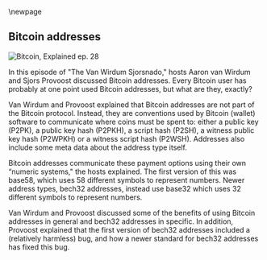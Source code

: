 \newpage

<!---
(these comments won't appear in the PDF)
* send to IP address indeed existed: https://en.bitcoin.it/wiki/IP_transaction
* SegWit (version 0) is explained in another chapter
* bech32m is used in the Taproot softfork (segwit version 1), which will be explained in another chapter
* lightning is mentioned at the end, also covered in other chapters
-->

## Bitcoin addresses

![Bitcoin, Explained ep. 28](qr/28.png)

In this episode of "The Van Wirdum Sjorsnado," hosts Aaron van Wirdum and Sjors Provoost discussed Bitcoin addresses. Every Bitcoin user has probably at one point used Bitcoin addresses, but what are they, exactly?

Van Wirdum and Provoost explained that Bitcoin addresses are not part of the Bitcoin protocol. Instead, they are conventions used by Bitcoin (wallet) software to communicate where coins must be spent to: either a public key (P2PK), a public key hash (P2PKH), a script hash (P2SH), a witness public key hash (P2WPKH) or a witness script hash (P2WSH). Addresses also include some meta data about the address type itself.

Bitcoin addresses communicate these payment options using their own “numeric systems," the hosts explained. The first version of this was base58, which uses 58 different symbols to represent numbers. Newer address types, bech32 addresses, instead use base32 which uses 32 different symbols to represent numbers.

Van Wirdum and Provoost discussed some of the benefits of using Bitcoin addresses in general and bech32 addresses in specific. In addition, Provoost explained that the first version of bech32 addresses included a (relatively harmless) bug, and how a newer standard for bech32 addresses has fixed this bug.

<!---
(^ comment marker should be removed during the first editing round)

Aaron Van Wirdum:
Live from Utrecht, this is the Van Wirdum Sjorsnado.

Sjors Provoost:
Hello.

Aaron Van Wirdum:
Hey Sjors.

Sjors Provoost:
What's up?

Aaron Van Wirdum:
The other day I wanted to send Bitcoin to someone, but I didn't-

Sjors Provoost:
Why? Shouldn't you hoddle?

Aaron Van Wirdum:
I hoddle all I can, but sometimes I need to eat, or I need to pay my rent, or I need to buy a new plant for my living room.

Sjors Provoost:
Yeah, that's true.

Aaron Van Wirdum:
So the problem was, the person I wanted to send Bitcoin to, I didn't have their IP address.

Sjors Provoost:
You did not have their IP address.

Aaron Van Wirdum:
I did not have their IP address.

Sjors Provoost:
Okay.

Aaron Van Wirdum:
Luckily, it turns out there's this trick in Bitcoin called Bitcoin addresses.

Sjors Provoost:
That's right.

Aaron Van Wirdum:
Have you heard of this?

Sjors Provoost:
Yes.

Aaron Van Wirdum:
Maybe our reader ... Cut that please. Maybe our listener hasn't yet Sjors, so let's explain what Bitcoin addresses are.

Sjors Provoost:
Okay. What are Bitcoin addresses?

Aaron Van Wirdum:
First of all, so I made a stupid joke about IP addresses, but this was actually an option, wasn't it?

Sjors Provoost:
Yeah. So in the initial version of Bitcoin, Satoshi announced it on the mailing list and said, "Well, if you want to send somebody some coins, you just enter their IP address and then it'll exchange, I guess, an address to send it to."

Aaron Van Wirdum:
Yeah. So it was actually possible to send Bitcoins to people's IP addresses. I don't think that's possible anymore. That's not in any of the code-

Sjors Provoost:
I don't think so either.

Aaron Van Wirdum:
... probably, right?

Sjors Provoost:
I haven't seen it. Yeah. Because the other way is that you just get an address to send to, and then it goes to the blockchain. And, because the other side is checking the blockchain also, it'll show up.

Aaron Van Wirdum:
Yeah. Well, that's actually not how it works at all, but we're going to explain it now. I think.

Sjors Provoost:
Yep.

Aaron Van Wirdum:
Let's go. Okay. First of all, Sjors, when you send Bitcoin to someone, what do you actually do? What happens?

Sjors Provoost:
Well, you're creating a transaction that has a bunch of inputs, and it has an output. And that output describes who can spend it. Right? So you could say anybody can spend this. That's not a good idea. We talked about that in an earlier episode. So what you do is you put a constraint on it. And the very first version of that constraint was he who has, or he or she who has this public key can spend the coins. So that's called Pay-to-Public-Key.

Aaron Van Wirdum:
Yes, exactly. And then we just mentioned this IP example. So what actually happened was you would connect to someone's IP. I don't know the nitty-gritty details, but in general you would connect to someone's IP, and you would ask for a public key, and that person would give you the public key. And I think that's what you send the Bitcoins to.

Sjors Provoost:
Yeah, I believe so too. But I haven't seen that code in action, so we could be slightly wrong there. Somebody should dig it up. I'd love to see screenshots of like what that used to look like.

Aaron Van Wirdum:
Yeah. Is there anyone who's ever used this way of paying someone, pay to IP address?

Sjors Provoost:
Yeah. We'd love to know.

Aaron Van Wirdum:
It was technically possible. If anyone listening has ever actually you use this, we'd be curious to hear that.

Sjors Provoost:
I mean, it makes sense to think that way in the first version of Bitcoin, right? Because before that you had all these peer to peer applications, and they were generally very direct. So with Napster and all these things, or Kazaa, I don't know which one, you would connect to other people and you would download things from them. And with Bitcoin you connect to other peers, but nowadays you just connect to random peers. But perhaps in the beginning the idea might have been, okay, you connect to peers you know, and so then you might as well do transactions with them. But right now you don't really do transactions with the peers you're directly connected to. At least not on Bitcoin on-chain.

Aaron Van Wirdum:
Yeah. Well anyway, so that's one way of paying someone to a public key, is you'd connect to their IP address and you'd get their public key. The other way is if you mine Bitcoins. So if you're a miner, then you're actually sending the block rewards to your public key. Is that still the case? It used to be the case in the beginning, at least.

Sjors Provoost:
Well, in the beginning Bitcoin had a piece of mining software built into software. Right? So if you downloaded the Bitcoin software, it would just start mining. And so it would use that mechanism-

Aaron Van Wirdum:
Well, you just have to press a button. But yeah.

Sjors Provoost:
Yeah, I guess. And then later on you had mining pools, and it all became more professional. So the way they would pay out might be very different. Probably might go to a multisig address from which it's paid back to the individual pool participants. Or it could be paid directly to the pool participants, although that's a bit inefficient because you need a long list of addresses in a coinbase, but I've seen huge coinbase transactions. So probably people were doing that.

Aaron Van Wirdum:
Right. Well anyway, so the point I was making was this pay to public key way of paying someone, I learned this while doing a little bit of research for the show, that was only ever really used for pay to IP address and for the miner, the block reward. It wasn't actually used for anything other than that. What was used other than that was Pay-to-Public-Key-Hash. Right? So you're not sending money to a public key, but you're sending money to the hash of that public key. And this is where addresses come in-

Sjors Provoost:
Yeah, and they had-

Aaron Van Wirdum:
... because this type of payment actually used addresses for the first time. Not for the first time, this was always there. Also something I learned while doing a little bit of research. This was there since day one. There were Bitcoin addresses since day one, but they were only there for Pay-to-Public-Key-Hash.

Sjors Provoost:
Right. So basically, so the script on the Bitcoin blockchain would in that case say, "Okay. The person who can spend this must have the public key belonging to this hash." So the nice thing about that is that you're not saying which public key you have, or at least at the time it was thought that maybe that was safer against quantum attacks. But the other benefit is that it's a little bit shorter so it saves a bit on block space, although of course that wasn't an issue back then. So yeah. You pay to the public key hash.

Aaron Van Wirdum:
Yeah. I guess in a way it's slightly more private as well, right? Because you're only revealing your public key when you're paying. No, that doesn't make sense.

Sjors Provoost:
No, I think that's exactly, it doesn't matter.

Aaron Van Wirdum:
No. Okay. So that's paying to public key hash. And like you said, what you see on the blockchain itself, what's recorded on the blockchain, is the actual hash of a public key. However, when you're getting paid on a public, Pay-to-PubKey-hash, what you're sharing with someone is not the hash, it's actually an address.

Sjors Provoost:
Yes. Well, you are sharing the hash, but you do that using an address.

Aaron Van Wirdum:
Exactly. So what is an address?

Sjors Provoost:
So an address essentially is, at least this type of address, is the number one, followed by the hash of the public key. But it is encoded using something called base58.

Aaron Van Wirdum:
What's base58?

Sjors Provoost:
Okay. So let's go back to base64. I don't know if you've ever seen an email source code, like an attachment, all these weird characters in there. That's base64. And base58 is based on that. But maybe to say what it is, it is all the lowercase letters, all the uppercase letters, and all the numbers, and without any of the signs, and with some ambiguous things removed. So you do not have the small O, the big O, and the zero.

Aaron Van Wirdum:
Should we start with base10?

Sjors Provoost:
Yeah. So, I mean, there's two things. So this is what is actually-

Aaron Van Wirdum:
I want people to understand what base means.

Sjors Provoost:
Yeah, exactly. So this is what's in base58, but then the question is what is base?

Aaron Van Wirdum:
Yes.

Sjors Provoost:
And so base 10 is you have 10 fingers. And so if you want to express, say, the number 115, you can make three gestures. Right? You show a one and a one and a five. And that is base10, because you're using your 10 fingers three times. And that's also how you write down numbers. But there have been different bases. Think the Babylonians were very much into base 360. That's why we have-

Aaron Van Wirdum:
Hang on, hang on. Because we're not actually using fingers most of the time. So I want to make this clear that it just means we have a decimal system, so that means we have 10 different symbols that represent the number.

Sjors Provoost:
That's right.

Aaron Van Wirdum:
There is the symbol zero, which is a round thing. And then we have the one.

Sjors Provoost:
Probably not a coincidence that that happens to match the number of fingers-

Aaron Van Wirdum:
I totally agree. I just want to make it clear that we're not actually using fingers most of the time.

Sjors Provoost:
No. And so I think-

Aaron Van Wirdum:
Okay, so we have 10 symbols. So that means that once you get by the 11th number, at that point you're going to have to reuse symbols you're already used, you're now going to use combinations. So in our case that would be ... Well, it kind of gets confusing because the first number is a zero. So then the 11th number is the one and the zero.

Sjors Provoost:
Yeah, exactly. And there have been different bases in use. Right? So base 360, I believe, was used like Babylonians. Or maybe base 60. And then for computers we tend to use base two internally, because chips are either on or off. So it's zero or a one. So a long series of zeros and ones. And you can express any number with that. Now, in order to read machine code, typically you would use hexadecimal, which is base16. So that is zero to nine, and then A to F.

Aaron Van Wirdum:
Mm-hmm (affirmative). Yep.

Sjors Provoost:
Right. And so base58 is basically there's 58 possible characters to express something with.

Aaron Van Wirdum:
Yeah. It's all numbers, and there's different ways of expressing a number based on your base.

Sjors Provoost:
Yeah. And the trade-off here-

Aaron Van Wirdum:
That determines how many symbols you're using.

Sjors Provoost:
Right. The trade-off here is readability really, because you could represent machine code as normal characters. So the ASCII alphabet, or the ASCII character set is 256 different characters. So that's base 256. But if you've ever done something like print and then the name of a file, your computer will show complete gibberish on the screen and it will start beeping. And the reason it starts beeping is because one of these codes, somewhere in the base 256 is a beep, which actually makes your terminal beep. So it is completely impractical to view a file using base 256, even though there is a character for every one of the 256 things there. So that's why you tend to do that in base 16, hexadecimal is relatively easy to read, but then it's quite long. If you take a public key and you write it as hexadecimal, it's a rather long thing to write down. And base58 is a little bit shorter, so maybe it's easier to copy paste perhaps. Or it's not even easy to read on the phone. Base58 is pretty terrible, because it's uppercase, lowercase, uppercase, lowercase.

Aaron Van Wirdum:
Yeah. Okay. Just to restate that briefly. So base two is you're just using two symbols, which is one and zero. And base10 is what we use most of the time. It's 0, one, two, three, four, up until nine. And you have hexadecimal, which uses zero through nine, plus B, C, D, E, F. And then what we're talking about here is base58, which uses 58 different symbols, which are zero through nine, and then most of the alphabet in both capital letters and under case. Right?

Sjors Provoost:
Yeah. I think it's lowercase and uppercase, and then most of the numbers. But there are some letters and numbers that are skipped, that are ambiguous. So the number zero, the letter O, both lowercase and uppercase, or at least uppercase is not in there.

Aaron Van Wirdum:
Yeah. I think, for example, the capital I and the lowercase L are both not in there, because they look too similar, for example.

Sjors Provoost:
Right. And that's why you get a little bit less than if you just add 26 letters plus 26 uppercase plus 10 numbers. Right?

Aaron Van Wirdum:
Okay. I think we finally explained what base 58 means.

Sjors Provoost:
Yeah. And just as a side step, I talked about email earlier, that's base64. That is the same, but it also has some characters like underscore and plus and equals. And that was mostly used for email attachments. And I guess they didn't want to use al 256 characters either, because they didn't want the email to start beeping, but they did want to squeeze a lot of information into the attachment. Anywho.

Aaron Van Wirdum:
Okay, that's base58. Now, why are we talking about this? What is an address?

Sjors Provoost:
Yeah. So the address again is actually the value of zero, I believe. But that's expressed as a one, because that's the first digit in this character set.

Aaron Van Wirdum:
Base58 system, yeah.

Sjors Provoost:
Yeah. So it starts with a one. And then it's followed by the public key hash, which is just expressed in base58.

Aaron Van Wirdum:
Right. Is that all it is?

Sjors Provoost:
Yes. And keep in mind, so that is the information you send to somebody else when you want them to send you Bitcoin. You could also just send them zero, zero, and then the public key. And maybe they would be able to interpret that. Probably not. You could send them the actual script that's used on the blockchain. Because on the blockchain there is no like base58 or base64 or anything like that. The blockchain is just binary information. So the blockchain has this script that says, "If the person has the right public key hash, has the public key belonging to this public key hash, then you can spend it." And we talked about in an earlier episode how Bitcoin scripts work. So you could send somebody the Bitcoin script in hexadecimal, anything you want. But the convention is you use this address format. And that's why all traditional Bitcoin addresses start with a one. And they're all roughly the same length.

Aaron Van Wirdum:
Okay. So a Bitcoin address is basically just a base58 representation of a version number, plus a public key hash. Sjors, is base58 used for anything else in Bitcoin?

Sjors Provoost:
Yeah. You can also use it to communicate a private key. And in that case, your version number is ... Well, it's written as five. But it actually represents, I think, 128. And then followed by the private key.

Aaron Van Wirdum:
So that's why all private keys start with a five. Or at least used to start with a five?

Sjors Provoost:
Yeah. So in the old days you had paper wallet that you could print. And if you generate them actually securely without a back door, then on one side of the piece of paper you would have something starting with a five. And on the other side of the paper you would have something starting with a one. And then it would say like, "Show this to other people. And don't show this to other people."

Aaron Van Wirdum:
Right. Now, I happen to know, Sjors, that there are also address that start with a three.

Sjors Provoost:
That's right.

Aaron Van Wirdum:
What's up with that?

Sjors Provoost:
Well, usually those are multi signature addresses. But they don't have to be, they could be single signature addresses. What they are are-

Aaron Van Wirdum:
It could also be types of SegWit addresses, or they could be many things, right?

Sjors Provoost:
Yes.

Aaron Van Wirdum:
They could also be single sig, but you already mentioned that. So let's go on. Okay. Three. It starts with a three, what does it mean?

Sjors Provoost:
So it basically says Pay-to-Public-Key-Hash. So it is that number-

Aaron Van Wirdum:
Pay-to-Public-Script-Hash.

Sjors Provoost:
... followed by ... Sorry, Public-Script-Hash.

Aaron Van Wirdum:
Yes.

Sjors Provoost:
Well, not even public. Just Pay-to-Script-Hash.

Aaron Van Wirdum:
Pay-to-Script. We're getting there.

Sjors Provoost:
[crosstalk 00:14:30].

Aaron Van Wirdum:
Eventually. Pay-to-Script-Hash.

Sjors Provoost:
Yes. And it says basically anybody who has the script belonging to this hash, and who can satisfy the script. So just knowing the script is not enough. You actually have to do whatever the script says you should do.

Aaron Van Wirdum:
Yeah. So the first version we just described was Pay-to-Public-Key-Hash, which required people to offer valid signature corresponding to the public key. And now we're talking about Pay-to-Script-Hash, which means someone needs to present the scripts and be able to solve the scripts. So why do these start with the three?

Sjors Provoost:
It's just the convention. So as we said, there is basically a version number that everything that you communicate through base58 starts with a version number. And if it starts with a one then you know it's Pay-Public-Key-Hash. If it starts with a three, you know it's pay-to-Script-Hash. If it starts with a five you know it's a private key. So it's just a convention. And it has-

Aaron Van Wirdum:
Once again.

Sjors Provoost:
... no meaning on the blockchain itself.

Aaron Van Wirdum:
Once again, all this is is a version number plus this hash represented in base58. Is that all it is?

Sjors Provoost:
Yeah.

Aaron Van Wirdum:
This is all so much simpler than I once thought, Sjors.

Sjors Provoost:
No, it's really simple. And the only mystery that has been solved today, I guess, is, well, what if you only use the public key? But there wasn't done using this system, so there is no initial letter that would represent trying to do that.

Aaron Van Wirdum:
Yeah. That was never represented in base58.

Sjors Provoost:
No, otherwise probably that would've been version zero, and then all normal addresses might have started with a two. Who knows?

Aaron Van Wirdum:
Okay. I think for anyone who already knew this, which is probably a good chunk of people, this is a very boring episode so far. But I think it's going to it get better, because-

Sjors Provoost:
Oh my God.

Aaron Van Wirdum:
... because Sjors, we now have a new type of address, since, I don't know, a year or two, which starts with bc1.

Sjors Provoost:
Bc1q even, usually.

Aaron Van Wirdum:
Yeah usually, but not always. And we're getting into that, I think.

Sjors Provoost:
Yep.

Aaron Van Wirdum:
So what is this all about?

Sjors Provoost:
Well, that is bech32, or bech32, or however you want to pronounce it. And it's been used since SegWit basically. And again, it is something that doesn't exist on the blockchain, so it's just a convention that wallets can use. This is, as the name suggests, a base 32 system, which means you have almost all the letters, and almost all the numbers, minus some ambiguous characters that you don't want to have because they look too much like numbers or letters.

Aaron Van Wirdum:
Yeah. And I think one of the big differences compared to base58 is that this time there are no longer uppercase and lowercase letters, there's just every letter is only in there once.

Sjors Provoost:
Exactly. The other day difference is that it doesn't start-

Aaron Van Wirdum:
Which has a benefit ... I'll mention one benefit of that, which is that if you want to read an address out loud, it's going to be a little bit easier now that there's no difference between uppercase and lowercase.

Sjors Provoost:
Yeah. And the other difference is, I didn't check with base58, but basically it doesn't start with zero or anything like that. It looks pretty arbitrary. So the value zero is written as a Q, the value one is written as a P, the value two is written as a Z, et cetera.

Aaron Van Wirdum:
Why isn't the value one just written as a one?

Sjors Provoost:
Well, it's completely arbitrary, first of all. Right? You can connect any value to any symbol you want.

Aaron Van Wirdum:
Sure.

Sjors Provoost:
If there is a human interpretation that depends on it, then you don't want to do anything confusing. But if your only goal is to make it easy to copy paste things, and if your other goal is for every address to start with bc1q, because bc1 sounds cool, then maybe there's a reason why you want to do them out of order. I haven't read what what the rationale is in the order.

Aaron Van Wirdum:
Okay. Now bech32^[BIP 173 is the spec for bech32: <https://github.com/bitcoin/bips/blob/master/bip-0173.mediawiki>].

Sjors Provoost:
Yeah. So there's a set of 32 characters. But it's doing the same thing, right? It's again saying, 'Okay, here's a Pay-to-Public-Key, yeah, a Pay-to-Public-Key address. In this case, a pay to witness public key because it's using SegWit, but it's the same idea. Public key hash." So it says, "Hello," and then followed by the hash of the public key.

Aaron Van Wirdum:
Okay. So bech32 addresses, what are we looking at exactly? Because what we're seeing for each of address, it starts with bc1, and then usually a q, and then a whole bunch of other symbols. So what does this all mean?

Sjors Provoost:
That's right. So there is something called the human-readable part, and that doesn't really have any meaning, other than that humans can recognize, "Okay, if the address starts with bc, then it refers to Bitcoin." And the software of course can see this too, but both humans and software can understand this.

Aaron Van Wirdum:
Yeah. So if Litecoin would want to use these kinds of addresses, maybe they do actually, I don't know.

Sjors Provoost:
Probably, then they might start with lt.

Aaron Van Wirdum:
Exactly. So these first two letters just refer to which currency is this about, what blockchain is this for?

Sjors Provoost:
Yeah. And it can be, I think, a fairly arbitrary number of letters. The idea is that it's separated by a one.

Aaron Van Wirdum:
Oh, it could be more than two letters as well?

Sjors Provoost:
Yeah. I think initially Bitcoin Cash was using a much longer introduction.

Aaron Van Wirdum:
I see. Okay.

Sjors Provoost:
So that's pretty arbitrary. Obviously you want to conserve space. So bc is nice and short, and a one. That's a separator. It has no value. So if you look at what do all the 32 numbers mean, then one is not in it.

Aaron Van Wirdum:
One just means?

Sjors Provoost:
Skip this.

Aaron Van Wirdum:
The human-readable part is over. Now the fun stuff starts.

Sjors Provoost:
Now the meat and potatoes.

Aaron Van Wirdum:
Right.

Sjors Provoost:
And the fun stuff, it's a little bit easier actually than with base58, because there's a convention that says if it's ... Well, the convention is it starts with the SegWit version. So the first version of SegWit is zero, which in bech32 is written as q. And then it's either followed by 20 bytes or 32 bytes. And then it means either it's the public key hash, or it is the script hash. And they're different lengths now because SegWit uses the SHA256 hash of the script, rather than in the RIPEMD160 hash of the script. So in base58, the script hash is the same length as the public key hash. But in SegWit they're not the same length. So simply by looking at how long the address is you know whether you're paying to a script or you're paying to a public key hash, so we don't have to say it.

Aaron Van Wirdum:
Right. So to reiterate, the first two letters, bc, that just means this is about Bitcoin. Then the one says, "Okay, that was the part telling you which currency this is. Now pay attention where you're actually going to pay money to." Then the q means which version is going to follow, which version of address?

Sjors Provoost:
Yep.

Aaron Van Wirdum:
And then what comes after that-

Sjors Provoost:
Which version of SegWit.

Aaron Van Wirdum:
Yeah, what comes after it is actually the bech32 representation of this hash, which is either Pay-to-Public-Key-Hash or Pay-to-Script-Hash.

Sjors Provoost:
Yeah. Exactly. Or Pay-to-Witness-Public-Key-Hash or Pay-to-Witness-Script-Hash.

Aaron Van Wirdum:
Sjors, is there anything else cool about bech32?

Sjors Provoost:
Yeah, there is. And it's about error correction. So in base58, there is a check sum. So a check sum basically means you add something to the address at the end. And that way, if you make a typo, then that check sum at the end of the address is not going to work.

Aaron Van Wirdum:
Not going to compute with the rest of the address.

Sjors Provoost:
Yeah. So it'll tell you, "Okay, this address is wrong." Now, there is a certain chance-

Aaron Van Wirdum:
It doesn't tell you what the correct version would be, it just tells you, "This is wrong."

Sjors Provoost:
Exactly. Now, there's a chance that you make a typo that happens to have a correct check sum. I don't know what the odds are with base58, but pretty low.

Aaron Van Wirdum:
Mm-hmm (affirmative). You'd probably have to make several typos.

Sjors Provoost:
Well, yeah, you'd have to have the unlucky typo. I don't know if the odds are one in 10,000 or a 100,000 or something. But there's a lot of Bitcoin users. But in bech32 it's actually better, because it will not just tell you that there's a typo, it'll tell you where the typo is. And that's done differently. So where we talked about in the base58 system there is a check sum, which just takes all the bytes, basically takes all the bytes from the address and then hashes it, here there is very sophisticated mathematical magic ^[Math behind bech32 addresses: <https://medium.com/@MeshCollider/some-of-the-math-behind-bech32-addresses-cf03c7496285>]. I don't think it's super sophisticated, but I can't explain what the actual magic is. But the magic makes it so that you can actually make a typo and it'll actually tell you where the typo is. And you can make about four typos and it'll still know where the typo is and what the real value is. If you do more than that, it won't.

Sjors Provoost:
And the analogy I like to make with that, someone once told me, is it's like if you have a wall and you draw a bunch of circles on it, and each circle represents a correct value, and you're throwing a dart at it. And you might hit the bullseye then you have the right value, or you might just slightly miss the bullseye but you're still within that big circle, then you know exactly where it should have been.

Aaron Van Wirdum:
Are you talking about interlocking circles?

Sjors Provoost:
No, they're not overlapping.

Aaron Van Wirdum:
Okay.

Sjors Provoost:
So the idea there is you want the circles to be as big as possible obviously, but you don't want to waste any space. So that's an optimization problem in general. And of course, in the example of a two dimensional wall with two dimensional circles, it's pretty simple to visualize. Right? You throw the dart and you see, "Okay, it's still within the big circle, so it should belong to this dot." So that is like saying, "Okay, here's your typo and this is how you fix it." And then in the case of bech32 the way I think you should imagine it is that, instead of a two dimensional wall you have a 32 dimensional wall, and the circles are also probably 32 dimensional hyperspheres-

Aaron Van Wirdum:
I find that a little bit hard to imagine, Sjors, but I'm not a wizard like you.

Sjors Provoost:
Well, if you've studied something like physics or math, you know that anything you can do in two dimensions you can see it in three dimensions, and you can do it in n dimensions. You can abstract all these things out to as many dimensions as you need. But the general intuition is the same. So now you're hitting your keyboard, and somewhere in that 32 dimensional space you're slightly off, but you're still inside this sphere, whatever that might look like. And so it knows where the mistake is. But there's a problem.

Aaron Van Wirdum:
Oh.

Sjors Provoost:
Yes.

Aaron Van Wirdum:
Oh no.

Sjors Provoost:
All this amazing wizardry missed something. And it basically-

Aaron Van Wirdum:
It lost me a long time ago, but go on.

Sjors Provoost:
Well, basically it turns out that if your bech32 address ends with a P, then you can add an arbitrary number of qs to it, and it's still will match the check sum.

Aaron Van Wirdum:
Oh yeah. This is the bug. There was a bug in bech32.

Sjors Provoost:
Yeah. So I guess the analogy would be that the circles are not entirely separate in some weird way. And that's not good. But that's actually not a problem originally-

Aaron Van Wirdum:
So any address that ended with a P could have any arbitrary numbers of q following it?

Sjors Provoost:
Exactly.

Aaron Van Wirdum:
And then you wouldn't be told that there's a typo.

Sjors Provoost:
No.

Aaron Van Wirdum:
Your software would think it's right, and then you're sending money to the wrong address.

Sjors Provoost:
Yeah. Which means it's un-spendable.

Aaron Van Wirdum:
Right. Yeah, yeah, yeah. Exactly.

Sjors Provoost:
But the good news is that there's another constraint for the original version of SegWit, SegWit version zero, which is that an address is either, well, 20 bytes or 32 bytes. And that means that it's constrained. Right? Because if you add another q to it, then it's too long. So you still know it's wrong.

Aaron Van Wirdum:
Yeah. If you have a 20 byte address and you add one q, then it's 21, which is still invalid. So you'd have to accidentally add 15 qs? Or how many were?

Sjors Provoost:
12.

Aaron Van Wirdum:
12 qs.

Sjors Provoost:
Yeah. Or something like that. I don't know.

Aaron Van Wirdum:
That's pretty unlikely to happen.

Sjors Provoost:
Yeah. Because I might be confusing bytes and characters. But exactly, that's very unlikely to happen for SegWit version zero. But now we would say, "Okay, we're going to have a new ... We're going to have future versions of SegWit, such as Taproot," which would be bc1p, because P is the version one. And I believe for Taproot there's also a constraint in how long these addresses are supposed to be. So it's still not an acute problem, but in the future maybe we want to have addresses that are somewhat more arbitrary in length, because maybe you want to add some weird conditions to it. Or you want to communicate other information, not just the address. Maybe you want to put the amount inside the address. So this is why there's a new standard proposed BIP 350, which is called bech32m^[BIP 350 is the spec for bech32m: <https://github.com/bitcoin/bips/blob/master/bip-0350.mediawiki>]. And it's actually a very simple change. Think it adds to all the math, it adds one extra number to that math. And then it fixes that particular bug. And everybody's happy.

Aaron Van Wirdum:
So it fixes the bug that the qs don't matter anymore.

Sjors Provoost:
Yeah. You can just add stuff to it without running into problems.

Aaron Van Wirdum:
But I guess this does mean that wallets that have by now upgraded to support these special SegWit address, bech32 addresses, they now have to upgrade again.

Sjors Provoost:
That's right. So that's annoying, because it does mean that if your wallet wants to support sending to a taproot address, then it has to make a small change to the bech32 implementation. And there's some example code on the BIP. It's not a big change because it just adds one number. And if you look at the Bitcoin Core implementation, it's a fairly simple change that does it. But it does mean that, moving forward, when you see a bech32 address, you have to parse it, then see if it's the version zero or the version one, and then do things slightly differently. But even that is just a very small change. But it is annoying, yeah. It does mean that, especially hardware wallets with firmware updates, could take a while.

Aaron Van Wirdum:
Right. So we started out with base58 addresses. Now we're all starting to use bech32 addresses. Is this final? Are we going to keep using bech32? Or are you anticipating some other address format somewhere in the future?

Sjors Provoost:
No, I think this will do for a long time. Bech32 is a way to write addresses now. What is actually inside an address, there could be more information in it. Right? And the most interesting example of that is Lightning invoices. A Lightning invoices uses bech32, but they're much longer because they contain a lot more information. They contain the public key, they contain the amount, they contained the deadline, they contained a bunch of secrets. They contain all sorts of stuff, all sorts of routing hints even. It's like a whole book you're sending over. So bech32 is just an alphabet, essentially. You can make it as long as you want, with this little caveat in mind that we talked about. But you're probably not going to type type Lightning invoices anyway because they're too long. So you tend to copy paste them.

Aaron Van Wirdum:
Yeah. In general you copy paste any address. I don't retype addresses. Do you, Sjors?

Sjors Provoost:
Well, I don't know. You might have some like nuclear cold storage, and the addresses for the nuclear cold storage might be written down on a piece of paper because you don't want them ever to touch anything that's on the internet. But generally people copy paste. But there was some discussion early on, with bech32 I think, that was explicitly talking about, can this be communicated over the phone?

Aaron Van Wirdum:
Yeah, true. That's why there's this-

Sjors Provoost:
Yeah. Even in your nuclear bunker situation maybe you need to communicate something to somebody else in another nuclear bunker through smoke signals. And then you could use bech32 for smoke signals. Although maybe a base two system is easier. I don't know. I've never done smoke signaling.

Aaron Van Wirdum:
No, I usually copy paste.

Sjors Provoost:
Okay. That's cool. It's also like a smoke signal, just a bit more complicated. All right.

Aaron Van Wirdum:
Was that everything there is to know about addresses, Sjors?

Sjors Provoost:
Well, I'm sure there's more, but I think this is a nice primer.

Aaron Van Wirdum:
You're going to call it a day?

Sjors Provoost:
We are. So thank you for listening to the Van Wirdum Sjorsnado.

Aaron Van Wirdum:
There you go.

Aaron Van Wirdum:
(music).
-->

